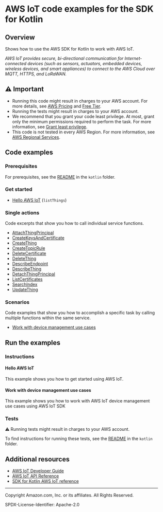 # AWS IoT code examples for the SDK for Kotlin

## Overview

Shows how to use the AWS SDK for Kotlin to work with AWS IoT.

<!--custom.overview.start-->
<!--custom.overview.end-->

_AWS IoT provides secure, bi-directional communication for Internet-connected devices (such as sensors, actuators, embedded devices, wireless devices, and smart appliances) to connect to the AWS Cloud over MQTT, HTTPS, and LoRaWAN._

## ⚠ Important

* Running this code might result in charges to your AWS account. For more details, see [AWS Pricing](https://aws.amazon.com/pricing/) and [Free Tier](https://aws.amazon.com/free/).
* Running the tests might result in charges to your AWS account.
* We recommend that you grant your code least privilege. At most, grant only the minimum permissions required to perform the task. For more information, see [Grant least privilege](https://docs.aws.amazon.com/IAM/latest/UserGuide/best-practices.html#grant-least-privilege).
* This code is not tested in every AWS Region. For more information, see [AWS Regional Services](https://aws.amazon.com/about-aws/global-infrastructure/regional-product-services).

<!--custom.important.start-->
<!--custom.important.end-->

## Code examples

### Prerequisites

For prerequisites, see the [README](../../README.md#Prerequisites) in the `kotlin` folder.


<!--custom.prerequisites.start-->
<!--custom.prerequisites.end-->

### Get started

- [Hello AWS IoT](src/main/kotlin/com/example/iot/HelloIoT.kt#L6) (`listThings`)


### Single actions

Code excerpts that show you how to call individual service functions.

- [AttachThingPrincipal](src/main/kotlin/com/example/iot/IotScenario.kt#L476)
- [CreateKeysAndCertificate](../../../javav2/example_code/iot/src/main/java/com/example/iot/scenario/IotActions.java#L119)
- [CreateThing](src/main/kotlin/com/example/iot/IotScenario.kt#L528)
- [CreateTopicRule](src/main/kotlin/com/example/iot/IotScenario.kt#L331)
- [DeleteCertificate](src/main/kotlin/com/example/iot/IotScenario.kt#L257)
- [DeleteThing](src/main/kotlin/com/example/iot/IotScenario.kt#L243)
- [DescribeEndpoint](src/main/kotlin/com/example/iot/IotScenario.kt#L397)
- [DescribeThing](src/main/kotlin/com/example/iot/IotScenario.kt#L494)
- [DetachThingPrincipal](src/main/kotlin/com/example/iot/IotScenario.kt#L277)
- [ListCertificates](src/main/kotlin/com/example/iot/IotScenario.kt#L384)
- [SearchIndex](src/main/kotlin/com/example/iot/IotScenario.kt#L295)
- [UpdateThing](src/main/kotlin/com/example/iot/IotScenario.kt#L429)

### Scenarios

Code examples that show you how to accomplish a specific task by calling multiple
functions within the same service.

- [Work with device management use cases](src/main/kotlin/com/example/iot/IotScenario.kt)


<!--custom.examples.start-->
<!--custom.examples.end-->

## Run the examples

### Instructions


<!--custom.instructions.start-->
<!--custom.instructions.end-->

#### Hello AWS IoT

This example shows you how to get started using AWS IoT.



#### Work with device management use cases

This example shows you how to work with AWS IoT device management use cases using AWS IoT SDK


<!--custom.scenario_prereqs.iot_Scenario.start-->
<!--custom.scenario_prereqs.iot_Scenario.end-->


<!--custom.scenarios.iot_Scenario.start-->
<!--custom.scenarios.iot_Scenario.end-->

### Tests

⚠ Running tests might result in charges to your AWS account.


To find instructions for running these tests, see the [README](../../README.md#Tests)
in the `kotlin` folder.



<!--custom.tests.start-->
<!--custom.tests.end-->

## Additional resources

- [AWS IoT Developer Guide](https://docs.aws.amazon.com/iot/latest/developerguide/what-is-aws-iot.html)
- [AWS IoT API Reference](https://docs.aws.amazon.com/iot/latest/apireference/Welcome.html)
- [SDK for Kotlin AWS IoT reference](https://sdk.amazonaws.com/kotlin/api/latest/iot/index.html)

<!--custom.resources.start-->
<!--custom.resources.end-->

---

Copyright Amazon.com, Inc. or its affiliates. All Rights Reserved.

SPDX-License-Identifier: Apache-2.0